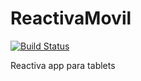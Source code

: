 # ReactivaMovil

[![Build Status](https://travis-ci.com/mvelasco93/ReactivaMovil.svg?token=2ZseKijJsqtjeBLo4PeP&branch=master)](https://travis-ci.com/mvelasco93/ReactivaMovil)

Reactiva app para tablets
